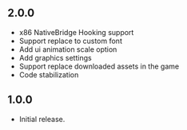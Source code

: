 ## 2.0.0

- x86 NativeBridge Hooking support
- Support replace to custom font
- Add ui animation scale option
- Add graphics settings
- Support replace downloaded assets in the game
- Code stabilization

## 1.0.0

- Initial release.